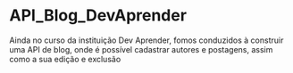 # API_Blog_DevAprender
Ainda no curso da instituição Dev Aprender, fomos conduzidos à construir uma API de blog, onde é possível cadastrar autores e postagens, assim como a sua edição e exclusão
